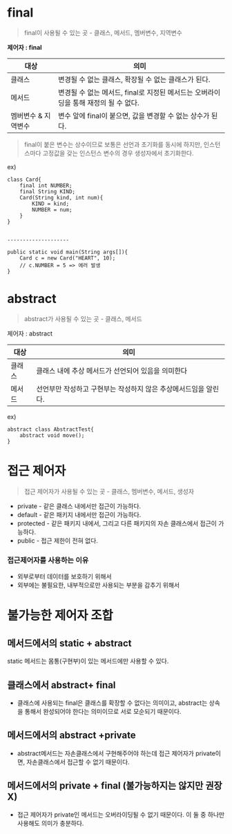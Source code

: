 # final

> final이 사용될 수 있는 곳 - 클래스, 메서드, 멤버변수, 지역변수

**제어자 : final**

| 대상     | 의미                                                                                |
| -------- | ----------------------------------------------------------------------------------- |
| 클래스   | 변경될 수 없는 클래스, 확장될 수 없는 클래스가 된다.                                |
| 메서드   | 변경될 수 없는 메서드, final로 지정된 메서드는 오버라이딩을 통해 재정의 될 수 없다. |
| 멤버변수 & 지역변수 | 변수 앞에 final이 붙으면, 값을 변경할 수 없는 상수가 된다.                          |

> final이 붙은 변수는 상수이므로 보통은 선언과 초기화를 동시에 하지만, 인스턴스마다 고정값을 갖는 인스턴스 변수의 경우 생성자에서 초기화한다.

ex)
```
class Card{
	final int NUMBER;
	final String KIND;
	Card(String kind, int num){
		KIND = kind;
		NUMBER = num;
	}
}


--------------------

public static void main(String args[]){
	Card c = new Card("HEART", 10);
	// c.NUMBER = 5 => 에러 발생
}
```


# abstract

> abstract가 사용될 수 있는 곳 - 클래스, 메서드

제어자 : abstract

| 대상   | 의미                                                            |
| ------ | --------------------------------------------------------------- |
| 클래스 | 클래스 내에 추상 메서드가 선언되어 있음을 의미한다              |
| 메서드 | 선언부만 작성하고 구현부는 작성하지 않은 추상메서드임을 알린다. |

ex)
```
abstract class AbstractTest{
	abstract void move();
}
```


# 접근 제어자

> 접근 제어자가 사용될 수 있는 곳 - 클래스, 멤버변수, 메서드, 생성자

- private - 같은 클래스 내에서만 접근이 가능하다.
- default - 같은 패키지 내에서만 접근이 가능하다.
- protected - 같은 패키지 내에서, 그리고 다른 패키지의 자손 클래스에서 접근이 가능하다.
- public - 접근 제한이 전혀 없다.

### 접근제어자를 사용하는 이유
- 외부로부터 데이터를 보호하기 위해서
- 외부에는 불필요한, 내부적으로만 사용되는 부분을 감추기 위해서


# 불가능한 제어자 조합

## 메서드에서의 static + abstract
static 메서드는 몸통(구현부)이 있는 메서드에만 사용할 수 있다.
## 클래스에서 abstract+ final
- 클래스에 사용되는 final은 클래스를 확장할 수 없다는 의미이고, abstract는 상속을 통해서 완성되어야 한다는 의미이므로 서로 모순되기 때문이다.
## 메서드에서의 abstract +private
- abstract메서드는 자손클래스에서 구현해주어야 하는데 접근 제어자가 private이면, 자손클래스에서 접근할 수 없기 때문이다.
## 메서드에서의 private + final (불가능하지는 않지만 권장 X)
- 접근 제어자가 private인 메서드는 오버라이딩될 수 없기 때문이다. 이 둘 중 하나만 사용해도 의미가 충분하다.
